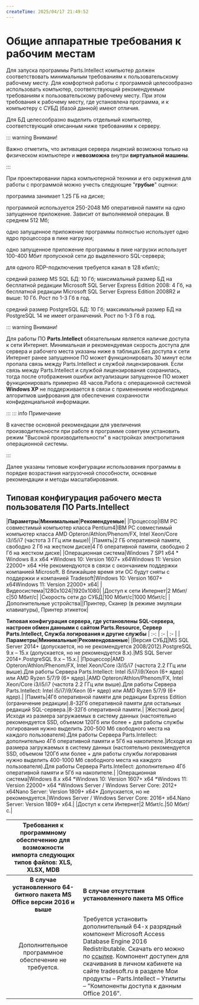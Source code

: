 ```yaml
---
createTime: 2025/04/17 21:49:52
---
```

# Общие аппаратные требования к рабочим местам

Для запуска программы Parts.Intellect компьютер должен соответствовать минимальным требованиям к пользовательскому рабочему месту. Для комфортной работы с программой целесообразно использовать компьютер, соответствующий рекомендуемым требованиям к пользовательскому рабочему месту. При этом требования к рабочему месту, где установлена программа, и к компьютеру с СУБД (базой данной) имеют отличия.

Для БД целесообразно выделить отдельный компьютер, соответствующий описанным ниже требованиям к серверу.

::: warning Внимани!

Важно отметить, что активация сервера лицензий возможна только на физическом компьютере и **невозможна** внутри **виртуальной машины**.

:::

При проектировании парка компьютерной техники и его окружения для работы с программой можно учесть следующие "**грубые**" оценки:

программа занимает 1.25 ГБ на диске;

программой используется 250-2048 Мб оперативной памяти на одно запущенное приложение. Зависит от выполняемой операции. В среднем 512 Мб;

одно запущенное приложение программы полностью использует одно ядро процессора в пике нагрузки;

одно запущенное приложение программы в пике нагрузки использует 100-400 Мбит пропускной сети до выделенного SQL-сервера;

для одного RDP-подключения требуется канал в 128 кбит/с;

средний размер MS SQL БД: 10 Гб; максимальный размер БД на бесплатной редакции Microsoft SQL Server Express Edition 2008: 4 Гб, на бесплатной редакции Microsoft SQL Server Express Edition 2008R2 и выше: 10 Гб. Рост по 1-3 Гб в год.

средний размер PostgreSQL БД: 10 Гб; максимальный размер БД на PostgreSQL 14 не имеет ограничений. Рост по 1-3 Гб в год.

::: warning Внимани!

Для работы ПО **Parts.Intellect** обязательным является наличие доступа к сети Интернет. Минимальная и рекомендуемая скорость доступа для сервера и рабочего места указаны ниже в таблицах.Без доступа к сети Интернет ранее запущенное ПО может функционировать 30 минут если пропала связь между Parts.Intellect и службой лицензирования. Если связь между Parts.Intellect и службой лицензирования сохранилась, тогда после отображения ошибки актуализации запущенное ПО может функционировать примерно 48 часов.Работа с операционной системой **Windows XP** не поддерживается в связи с применением необходимых алгоритмов шифрования для обеспечения сохранности конфиденциальной информации.

:::
::: info Примечание

В качестве основной рекомендации для увеличения производительности при работе в программе советуем установить режим "Высокой производительности" в настройках электропитания операционной системы.

:::

Далее указаны типовые конфигурации использования программы в порядке возрастания нагрузочной способности, основные рекомендации и методы масштабирования.

## Типовая конфигурация рабочего места пользователя ПО Parts.Intellect

|**Параметры**|**Минимальные**|**Рекомендуемые**|
|Процессор|IBM PC совместимый компьютер класса Pentium4|IBM PC совместимый компьютер класса AMD Opteron/Athlon/Phenom/FX, Intel Xeon/Core i3/i5/i7 (частота 3 ГГц или выше)|
|Память|2 ГБ оперативной памяти, свободно 2 Гб на жестком диске|4 Гб оперативной памяти, свободно 2 Гб на жестком диске|
|Операционная система|Windows 7 SP1 x64 \*<br>Windows 8.х x64 \*Windows 10: Version 1607+ x64Windows 11: Version 22000+ х64 \*Не рекомендуются в связи с окончанием поддержки компанией Microsoft. В ближайшее время эти ОС будут сняты с поддержки и компанией Tradesoft|Windows 10: Version 1607+ х64Windows 11: Version 22000+ х64|
|Видеосистема|1280х1024|1920х1080|
|Доступ к сети Интернет|2 Мбит/с|50 Мбит/с|
|Скорость сети до СУБД|100 Мбит/c|1000 Мбит/с|
|Дополнительные устройства||Принтер, Сканер (в режиме эмуляции клавиатуры), Принтер этикеток|

**Типовая конфигурация сервера, где установлены SQL-сервера, настроен обмен данными с сайтом Parts.Resource, Сервер** **Parts.Intellect, Служба логирования и другие службы**
| :-: | :- | :- |
|**Параметры**|**Минимальные**|**Рекомендованные**|
|Версия СУБД|MS SQL Server 2014+ (допускается, но не рекомендуется 2008/2012).PostgreSQL 9.х – 15.x (допускается, но не рекомендуется 8.х).|MS SQL Server 2014+.PostgreSQL 9.х – 15.x.|
|Процессор|AMD Opteron/Athlon/Phenom/FX, Intel Xeon/Core i3/i5/i7 (частота 2.2 ГГц или выше).Для работы Сервера Parts.Intellect: Intel i5/i7/i9/Xeon (6+ ядер) или AMD Ryzen 5/7/9 (6+ ядер).|AMD Opteron/Athlon/Phenom/FX, Intel Xeon/Core i3/i5/i7 (частота 2.2 ГГц или выше).Для работы Сервера Parts.Intellect: Intel i5/i7/i9/Xeon (6+ ядер) или AMD Ryzen 5/7/9 (6+ ядер).|
|Память|4Гб оперативной памяти для редакции Express Edition (ограничение редакции).8-32Гб оперативной памяти для остальных редакций SQL-сервера.|8-32Гб оперативной памяти.|
|Жесткий диск|Исходя из размера загружаемых в систему данных (настоятельно рекомендуется SSD, объемом 120Гб или более + для работы службы логирования нужно выделить 200-500 Мб свободного места на каждого пользователя).Для работы Сервера Parts.Intellect: дополнительно 4Гб оперативной памяти и 5Гб на накопителе.|Исходя из размера загружаемых в систему данных (настоятельно рекомендуется SSD, объемом 120Гб или более + для работы службы логирования нужно выделить 400-1000 Мб свободного места на каждого пользователя).Для работы Сервера Parts.Intellect: дополнительно 4Гб оперативной памяти и 5Гб на накопителе.|
|Операционная система|Windows 8.х х64 \*Windows 10: Version 1607+ х64 \*Windows 11: Version 22000+ х64 \*Windows Server / Windows Server Core: 2012+ х64Nano Server: Version 1809+ х64\* Допускается, но не рекомендуется.|Windows Server / Windows Server Core: 2016+ х64.Nano Server: Version 1809+ х64.|
|Доступ к сети Интернет|2 Мбит/с.|50 Мбит/с.|

|**Требования к программному обеспечению для возможности импорта следующих типов файлов: XLS, XLSX, MDB**||
| :-: | :- |
|**В случае установленного 64-битного пакета MS Office версии 2016 и выше**|**В случае отсутствия установленного пакета MS Office**|
|Дополнительное программное обеспечение не требуется.|Требуется установить дополнительный 64-х разрядный компонент Microsoft Access Database Engine 2016 Redistributable. Скачать его можно по [ссылке](https://www.microsoft.com/ru-RU/download/details.aspx?id=54920). Компонент доступен для скачивания в личном кабинете на сайте tradesoft.ru в разделе Мои продукты – Parts.Intellect – Утилиты – "Компоненты доступа к данным Office 2016".|